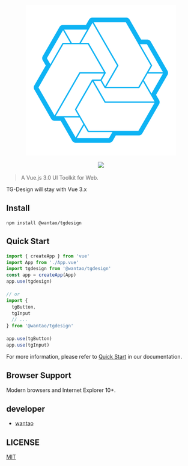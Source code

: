 
<p align="center">
  <img src="./dist/logo.svg">
</p>

<p align="center">
  <a href="https://www.oscs1024.com/project/wantao9191/default-template?ref=badge_small">
    <img src="https://www.oscs1024.com/platform/badge/wantao9191/default-template.svg?size=small">
  </a>

</p>

> A Vue.js 3.0 UI Toolkit for Web.

TG-Design will stay with Vue 3.x 


## Install
```shell
npm install @wantao/tgdesign
```

## Quick Start
``` javascript
import { createApp } from 'vue'
import App from './App.vue'
import tgdesign from '@wantao/tgdesign'
const app = createApp(App)
app.use(tgdesign)

// or
import {
  tgButton,
  tgInput
  // ...
} from '@wantao/tgdesign'

app.use(tgButton)
app.use(tgInput)
```
For more information, please refer to [Quick Start](http://8.142.144.11/index.html#/doc/install) in our documentation.

## Browser Support
Modern browsers and Internet Explorer 10+.

## developer

- [wantao](https://github.com/wantao9191)


## LICENSE
[MIT](LICENSE)

